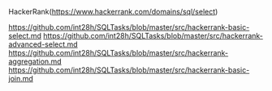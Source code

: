 HackerRank(https://www.hackerrank.com/domains/sql/select)

https://github.com/int28h/SQLTasks/blob/master/src/hackerrank-basic-select.md
https://github.com/int28h/SQLTasks/blob/master/src/hackerrank-advanced-select.md
https://github.com/int28h/SQLTasks/blob/master/src/hackerrank-aggregation.md
https://github.com/int28h/SQLTasks/blob/master/src/hackerrank-basic-join.md
